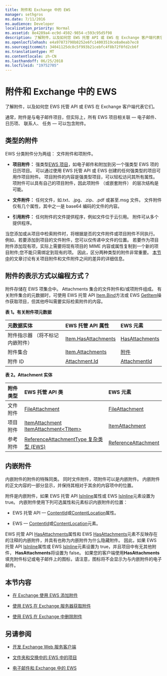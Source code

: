 ```yaml
---
title: 附件和 Exchange 中的 EWS
manager: sethgros
ms.date: 7/11/2016
ms.audience: Developer
localization_priority: Normal
ms.assetid: 8e4289a4-ec9d-4502-9854-c593c95d5f98
description: 了解附件，以及如何您 EWS 托管 API 或 EWS 在 Exchange 客户端代表它们。
ms.openlocfilehash: e4a97873798b8252e6fc14003519ce8a0eab7ec8
ms.sourcegitcommit: 34041125dc8c5f993b21cebfc4f8b72f0fd2cb6f
ms.translationtype: MT
ms.contentlocale: zh-CN
ms.lasthandoff: 06/25/2018
ms.locfileid: "19752705"
---
```

# <a name="attachments-and-ews-in-exchange"></a>附件和 Exchange 中的 EWS

了解附件，以及如何您 EWS 托管 API 或 EWS 在 Exchange 客户端代表它们。
  
通常，附件是与电子邮件项目，但实际上，所有 EWS 项目相关联 — 电子邮件、 日历项、 联系人、 任务 — 可以包含附件。
  
## <a name="types-of-attachments"></a>类型的附件

EWS 分类附件分为两组： 文件附件和项附件。
  
- **项目附件：** 强类型[EWS 项目](folders-and-items-in-ews-in-exchange.md)，如电子邮件和附加到另一个强类型 EWS 项的日历项目。 可以通过使用 EWS 托管 API 或 EWS 创建的任何强类型的项目可用作项目附件。 项目附件的内容是强类型项目，可以轻松访问其所有属性。 项附件可以具有自己的项目附件，因此项附件 （或嵌套附件） 的层次结构是可能。
    
- **文件附件：** 任何文件，如.txt、.jpg、.zip、.pdf 或甚至.msg 文件。 文件附件仅有几个属性，其中之一是 base64 编码的文件的内容。 
    
- **引用附件：** 任何附件的文件提供程序，例如文件位于云引用。 附件可从多个提供程序。 
    
当您添加或从项目中检索附件时，将根据是否的文件附件或项目附件不同执行。 例如，若要添加到项目的文件附件，您可以仅传递中文件的位置。 若要作为项目附件添加现有项，实际上需要将现有项目的 MIME 内容或属性复制到一个新的项目附件;您不能只需绑定到现有的项。 因此，区分两种类型的附件非常重要。 [本节中](#bk_inthissection)的文章讨论有关项目附件和文件附件之间的差异的详细信息。
  
## <a name="how-are-attachments-represented-programmatically"></a>附件的表示方式以编程方式？

附件存储在 EWS 项集合中。 Attachments 集合的文件附件和/或项附件组成。 有关附件集合的元数据时，可使用 EWS 托管 API [Item.Bind](http://msdn.microsoft.com/en-us/library/microsoft.exchange.webservices.data.item.bind%28v=exchg.80%29.aspx)方法或 EWS [GetItem](http://msdn.microsoft.com/library/e3590b8b-c2a7-4dad-a014-6360197b68e4%28Office.15%29.aspx)操作获取项目，但其他呼叫需要实际检索附件的内容。 
  
**表 1。有关附件项元数据**

|**元数据实体**|**EWS 托管 API 属性**|**EWS 元素**|
|:-----|:-----|:-----|
|附件指示器 （将不标记内嵌附件）  <br/> |[Item.HasAttachments](http://msdn.microsoft.com/en-us/library/microsoft.exchange.webservices.data.item.hasattachments%28v=exchg.80%29.aspx) <br/> |[HasAttachments](http://msdn.microsoft.com/library/538b7a85-11d7-4daa-8458-09b540760e8b%28Office.15%29.aspx) <br/> |
|附件集合  <br/> |[Item.Attachments](http://msdn.microsoft.com/en-us/library/microsoft.exchange.webservices.data.item.attachments%28v=exchg.80%29.aspx) <br/> |[附件](http://msdn.microsoft.com/library/b470e614-34bb-44f0-8790-7ddbdcbbd29d%28Office.15%29.aspx) <br/> |
|附件 ID  <br/> |[Attachment.Id](http://msdn.microsoft.com/en-us/library/microsoft.exchange.webservices.data.attachment.id%28v=exchg.80%29.aspx) <br/> |[AttachmentId](http://msdn.microsoft.com/library/55a5fd77-60d1-40fa-8144-770600cedc6a%28Office.15%29.aspx) <br/> |
   
**表 2。Attachment 实体**

|**附件类型**|**EWS 托管 API 类**|**EWS 元素**|
|:-----|:-----|:-----|
|文件附件  <br/> |[FileAttachment](http://msdn.microsoft.com/en-us/library/microsoft.exchange.webservices.data.fileattachment%28v=exchg.80%29.aspx) <br/> |[FileAttachment](http://msdn.microsoft.com/library/3ecea174-73d1-47fd-8917-6065cef1d565%28Office.15%29.aspx) <br/> |
|项目附件  <br/> |[ItemAttachment](http://msdn.microsoft.com/en-us/library/microsoft.exchange.webservices.data.itemattachment%28v=exchg.80%29.aspx) <br/> [ItemAttachment\<TItem\>](http://msdn.microsoft.com/en-us/library/dd635165%28v=exchg.80%29.aspx) <br/> |[ItemAttachment](http://msdn.microsoft.com/library/089ee599-f45e-46f5-a18a-5cfb3d2851ff%28Office.15%29.aspx) <br/> |
|参考附件  <br/> |[ReferenceAttachmentType 复杂类型 (EWS)](http://msdn.microsoft.com/library/18bfa012-e903-d7f3-528a-31ccceb65463%28Office.15%29.aspx) <br/> |[ReferenceAttachment](http://msdn.microsoft.com/library/b9bde862-6b75-4a81-8033-00a47be4dc2f%28Office.15%29.aspx) <br/> |
   
## <a name="inline-attachments"></a>内嵌附件

内嵌附件的附件的特殊同类。 同时文件附件，项附件可以是内嵌附件。 内嵌附件的正文内容的一部分显示，并保持其相对于其余的内容项中的位置。 
  
附件是内嵌附件，如果 EWS 托管 API [IsInline](http://msdn.microsoft.com/en-us/library/microsoft.exchange.webservices.data.attachment.isinline%28v=exchg.80%29.aspx)属性或 EWS [IsInline](http://msdn.microsoft.com/library/5e7712c8-372a-4a16-be64-360c5ff3961a%28Office.15%29.aspx)元素设置为 true。 内嵌附件使用下列可选属性和元素标识内嵌附件的位置： 
  
- EWS 托管 API — [ContentId](http://msdn.microsoft.com/en-us/library/microsoft.exchange.webservices.data.attachment.contentid%28v=exchg.80%29.aspx)或[ContentLocation](http://msdn.microsoft.com/en-us/library/microsoft.exchange.webservices.data.attachment.contentlocation%28v=exchg.80%29.aspx)属性。 
    
- EWS — [ContentId](http://msdn.microsoft.com/library/bc59100d-6079-414b-a6e0-7c15feaa3184%28Office.15%29.aspx)或[ContentLocation](http://msdn.microsoft.com/library/d91cf587-24e3-4c13-8784-5ca29787cca7%28Office.15%29.aspx)元素。 
    
EWS 托管 API [HasAttachments](http://msdn.microsoft.com/en-us/library/microsoft.exchange.webservices.data.item.hasattachments%28v=exchg.80%29.aspx)属性和 EWS [HasAttachments](http://msdn.microsoft.com/library/538b7a85-11d7-4daa-8458-09b540760e8b%28Office.15%29.aspx)元素不反映存在的注释的内嵌附件，并具有也称为内嵌附件为什么隐藏附件。 因此，如果 EWS 托管 API [IsInline](http://msdn.microsoft.com/en-us/library/microsoft.exchange.webservices.data.attachment.isinline%28v=exchg.80%29.aspx)属性或 EWS [IsInline](http://msdn.microsoft.com/library/5e7712c8-372a-4a16-be64-360c5ff3961a%28Office.15%29.aspx)元素设置为 true，并且项目中有无其他附件， **HasAttachments**将设置为 false。 如果您的客户端使用**HasAttachments**填充附件标记或电子邮件上的图标，请注意，图标将不会显示为与内嵌附件的电子邮件。 
  
## <a name="in-this-section"></a>本节内容
<a name="bk_inthissection"> </a>

- [在 Exchange 使用 EWS 添加附件](how-to-add-attachments-by-using-ews-in-exchange.md)
    
- [使用 EWS 在 Exchange 服务器获取附件](how-to-get-attachments-by-using-ews-in-exchange.md)
    
- [使用 EWS 在 Exchange 中删除附件](how-to-delete-attachments-by-using-ews-in-exchange.md)
    
## <a name="see-also"></a>另请参阅
<a name="bk_additionalresources"> </a>

- [开发 Exchange Web 服务客户端](develop-web-service-clients-for-exchange.md)
    
- [文件夹和交换中的 EWS 中的项目](folders-and-items-in-ews-in-exchange.md)
    
- [电子邮件和 Exchange 中的 EWS](email-and-ews-in-exchange.md)
    

